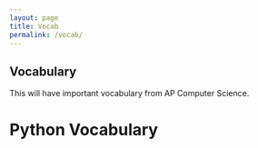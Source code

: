 ```yaml
---
layout: page
title: Vocab
permalink: /vocab/
---
```


## Vocabulary

This will have important vocabulary from AP Computer Science.

# Python Vocabulary
